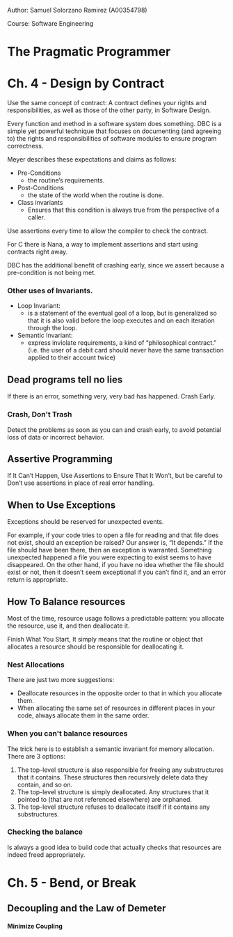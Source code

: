 Author: Samuel Solorzano Ramirez (A00354798)

Course: Software Engineering

The Pragmatic Programmer 
=====

Ch. 4 - Design by Contract
=====

Use the same concept of contract: A contract defines your rights and responsibilities, as well as those of the other party, in Software Design.

Every function and method in a software system does something. DBC  is a simple yet powerful technique that focuses on documenting (and agreeing to) the rights and responsibilities of software modules to ensure program correctness.

Meyer describes these expectations and claims as follows:

- Pre-Conditions
  -  the routine’s requirements.
- Post-Conditions
  - the state of the world when the routine is done.
- Class invariants
  - Ensures that this condition is always true from the perspective of a caller.

Use assertions every time to allow the compiler to check the contract.

For C there is Nana, a way to implement assertions and start using contracts right away.

DBC has the additional benefit of crashing early, since we assert because a pre-condition is not being met.

### Other uses of Invariants.

- Loop Invariant: 
  - is a statement of the eventual goal of a loop, but is generalized so that it is also valid before the loop executes and on each iteration through the loop.
- Semantic Invariant:
  - express inviolate requirements, a kind of “philosophical contract.” (i.e. the user of a debit card should never have the same transaction applied to their account twice)

Dead programs tell no lies
-----

If there is an error, something very, very bad has happened. Crash Early.

### Crash, Don't Trash

Detect the problems as soon as you can and crash early, to avoid potential loss of data or incorrect behavior.

Assertive Programming
-----

If It Can’t Happen, Use Assertions to Ensure That It Won’t, but be careful to Don’t use assertions in place of real error handling.

When to Use Exceptions
-----

Exceptions should be reserved for unexpected events. 

For example, if your code tries to open a file for reading and that file does not exist, should an exception be raised? Our answer is, “It depends.” If the file should have been there, then an exception is warranted. Something unexpected happened a file you were expecting to exist seems to have disappeared. On the other hand, if you have no idea whether the file should exist or not, then it doesn’t seem exceptional if you can’t find it, and an error return is appropriate.

How To Balance resources
-----

Most of the time, resource usage follows a predictable pattern: you allocate the resource, use it, and then deallocate it.

Finish What You Start, It simply means that the routine or object that allocates a resource should be responsible for deallocating it.

### Nest Allocations

There are just two more suggestions:

- Deallocate resources in the opposite order to that in which you allocate them.
- When allocating the same set of resources in different places in your code, always allocate them in the same order.

### When you can't balance resources

The trick here is to establish a semantic invariant for memory allocation. There are 3 options:

1. The top-level structure is also responsible for freeing any substructures that it contains. These structures then recursively delete data they contain, and so on.
2. The top-level structure is simply deallocated. Any structures that it pointed to (that are not referenced elsewhere) are orphaned.
3. The top-level structure refuses to deallocate itself if it contains any substructures.

### Checking the balance

Is always a good idea to build code that actually checks that resources are indeed freed appropriately.

Ch. 5 - Bend, or Break
=====

Decoupling and the Law of Demeter
-----

#### Minimize Coupling

